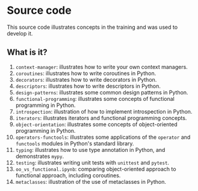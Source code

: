 # Source code

This source code illustrates concepts in the training and
was used to develop it.


## What is it?

1. `context-manager`: illustrates how to write your own context managers.
1. `coroutines`: illustrates how to write coroutines in Python.
1. `decorators`: illustrates how to write decorators in Python.
1. `descriptors`: illustrates how to write descriptors in Python.
1. `design-patterns`: illustrates some common design patterns in Python.
1. `functional-programming`: illustrates some concepts of functional
   programming in Python.
1. `introspection`: illustration of how to implement introspection in
   Python.
1. `iterators`: illustrates iterators and functional programming concepts.
1. `object-orientation`: illustrates some concepts of object-oriented
   programming in Python.
1. `operators-functools`: illustrates some applications of the `operator`
   and `functools` modules in Python's standard library.
1. `typing`: illustrates how to use type annotation in Python, and
   demonstrates `mypy`.
1. `testing`: illustrates writing unit tests with `unittest` and
   `pytest`.
1. `oo_vs_functional.ipynb`: comparing object-oriented approach to
  functional approach, including coroutines.
1. `metaclasses`: illustration of the use of metaclasses in Python.
